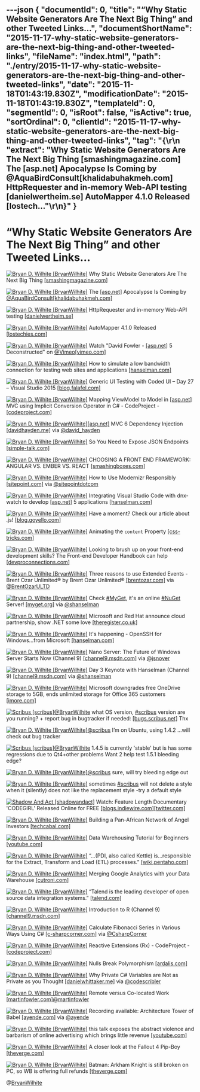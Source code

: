 ---json
{
  "documentId": 0,
  "title": "“Why Static Website Generators Are The Next Big Thing” and other Tweeted Links…",
  "documentShortName": "2015-11-17-why-static-website-generators-are-the-next-big-thing-and-other-tweeted-links",
  "fileName": "index.html",
  "path": "./entry/2015-11-17-why-static-website-generators-are-the-next-big-thing-and-other-tweeted-links",
  "date": "2015-11-18T01:43:19.830Z",
  "modificationDate": "2015-11-18T01:43:19.830Z",
  "templateId": 0,
  "segmentId": 0,
  "isRoot": false,
  "isActive": true,
  "sortOrdinal": 0,
  "clientId": "2015-11-17-why-static-website-generators-are-the-next-big-thing-and-other-tweeted-links",
  "tag": "{\r\n  \"extract\": \"Why Static Website Generators Are The Next Big Thing [smashingmagazine.com]  The [asp.net]  Apocalypse Is Coming by @AquaBirdConsult[khalidabuhakmeh.com]  HttpRequester and in-memory Web-API testing [danielwertheim.se]  AutoMapper 4.1.0 Released [lostech...\"\r\n}"
}
---

# “Why Static Website Generators Are The Next Big Thing” and other Tweeted Links…

[<img alt="Bryan D. Wilhite [BryanWilhite]" src="https://songhay.blob.core.windows.net/shared-social-twitter/BryanWilhite.jpeg">](http://t.co/UNdqV0Z1zz "Bryan D. Wilhite [BryanWilhite]") Why Static Website Generators Are The Next Big Thing [[smashingmagazine.com]](http://www.smashingmagazine.com/2015/11/modern-static-website-generators-next-big-thing/)

[<img alt="Bryan D. Wilhite [BryanWilhite]" src="https://songhay.blob.core.windows.net/shared-social-twitter/BryanWilhite.jpeg">](http://t.co/UNdqV0Z1zz "Bryan D. Wilhite [BryanWilhite]") The [[asp.net]](http://www.asp.net/) Apocalypse Is Coming by [@AquaBirdConsult](http://twitter.com/AquaBirdConsult)[[khalidabuhakmeh.com]](http://www.khalidabuhakmeh.com/the-asp-net-apocalypse-is-coming)

[<img alt="Bryan D. Wilhite [BryanWilhite]" src="https://songhay.blob.core.windows.net/shared-social-twitter/BryanWilhite.jpeg">](http://t.co/UNdqV0Z1zz "Bryan D. Wilhite [BryanWilhite]") HttpRequester and in-memory Web-API testing [[danielwertheim.se]](http://danielwertheim.se/2015/10/20/httprequester-and-in-memory-web-api-testing/)

[<img alt="Bryan D. Wilhite [BryanWilhite]" src="https://songhay.blob.core.windows.net/shared-social-twitter/BryanWilhite.jpeg">](http://t.co/UNdqV0Z1zz "Bryan D. Wilhite [BryanWilhite]") AutoMapper 4.1.0 Released [[lostechies.com]](https://lostechies.com/jimmybogard/2015/10/22/automapper-4-1-0-released/)

[<img alt="Bryan D. Wilhite [BryanWilhite]" src="https://songhay.blob.core.windows.net/shared-social-twitter/BryanWilhite.jpeg">](http://t.co/UNdqV0Z1zz "Bryan D. Wilhite [BryanWilhite]") Watch "David Fowler - [[asp.net]](http://www.asp.net/) 5 Deconstructed" on [@Vimeo](http://twitter.com/Vimeo)[[vimeo.com]](https://vimeo.com/142347212?ref=tw-share)

[<img alt="Bryan D. Wilhite [BryanWilhite]" src="https://songhay.blob.core.windows.net/shared-social-twitter/BryanWilhite.jpeg">](http://t.co/UNdqV0Z1zz "Bryan D. Wilhite [BryanWilhite]") How to simulate a low bandwidth connection for testing web sites and applications [[hanselman.com]](http://www.hanselman.com/blog/HowToSimulateALowBandwidthConnectionForTestingWebSitesAndApplications.aspx)

[<img alt="Bryan D. Wilhite [BryanWilhite]" src="https://songhay.blob.core.windows.net/shared-social-twitter/BryanWilhite.jpeg">](http://t.co/UNdqV0Z1zz "Bryan D. Wilhite [BryanWilhite]") Generic UI Testing with Coded UI – Day 27 – Visual Studio 2015 [[blog.falafel.com]](http://blog.falafel.com/generic-ui-testing-with-coded-ui-day-27-visual-studio-2015/)

[<img alt="Bryan D. Wilhite [BryanWilhite]" src="https://songhay.blob.core.windows.net/shared-social-twitter/BryanWilhite.jpeg">](http://t.co/UNdqV0Z1zz "Bryan D. Wilhite [BryanWilhite]") Mapping ViewModel to Model in [[asp.net]](http://www.asp.net/) MVC using Implicit Conversion Operator in C# - CodeProject - [[codeproject.com]](http://www.codeproject.com/Articles/1043977/Mapping-ViewModel-to-Model-in-ASP-NET-MVC-using-Im)

[<img alt="Bryan D. Wilhite [BryanWilhite]" src="https://songhay.blob.core.windows.net/shared-social-twitter/BryanWilhite.jpeg">](http://t.co/UNdqV0Z1zz "Bryan D. Wilhite [BryanWilhite]")[[asp.net]](http://www.asp.net/) MVC 6 Dependency Injection [[davidhayden.me]](http://www.davidhayden.me/blog/asp-net-mvc-6-dependency-injection) via [@david_hayden](http://twitter.com/david_hayden)

[<img alt="Bryan D. Wilhite [BryanWilhite]" src="https://songhay.blob.core.windows.net/shared-social-twitter/BryanWilhite.jpeg">](http://t.co/UNdqV0Z1zz "Bryan D. Wilhite [BryanWilhite]") So You Need to Expose JSON Endpoints [[simple-talk.com]](https://www.simple-talk.com/dotnet/asp.net/so-you-need-to-expose-json-endpoints/#.VjLFcYPoiHQ.twitter)

[<img alt="Bryan D. Wilhite [BryanWilhite]" src="https://songhay.blob.core.windows.net/shared-social-twitter/BryanWilhite.jpeg">](http://t.co/UNdqV0Z1zz "Bryan D. Wilhite [BryanWilhite]") CHOOSING A FRONT END FRAMEWORK: ANGULAR VS. EMBER VS. REACT [[smashingboxes.com]](http://smashingboxes.com/ideas/choosing-a-front-end-framework-angular-ember-react)

[<img alt="Bryan D. Wilhite [BryanWilhite]" src="https://songhay.blob.core.windows.net/shared-social-twitter/BryanWilhite.jpeg">](http://t.co/UNdqV0Z1zz "Bryan D. Wilhite [BryanWilhite]") How to Use Modernizr Responsibly [[sitepoint.com]](http://www.sitepoint.com/how-to-use-modernizr-responsibly/) via [@sitepointdotcom](http://twitter.com/sitepointdotcom)

[<img alt="Bryan D. Wilhite [BryanWilhite]" src="https://songhay.blob.core.windows.net/shared-social-twitter/BryanWilhite.jpeg">](http://t.co/UNdqV0Z1zz "Bryan D. Wilhite [BryanWilhite]") Integrating Visual Studio Code with dnx-watch to develop [[asp.net]](http://www.asp.net/) 5 applications [[hanselman.com]](http://www.hanselman.com/blog/IntegratingVisualStudioCodeWithDnxwatchToDevelopASPNET5Applications.aspx)

[<img alt="Bryan D. Wilhite [BryanWilhite]" src="https://songhay.blob.core.windows.net/shared-social-twitter/BryanWilhite.jpeg">](http://t.co/UNdqV0Z1zz "Bryan D. Wilhite [BryanWilhite]") Have a moment? Check our article about .js! [[blog.goyello.com]](http://blog.goyello.com/2015/10/23/have-a-moment-js/#.VjLFk49cPiM.twitter)

[<img alt="Bryan D. Wilhite [BryanWilhite]" src="https://songhay.blob.core.windows.net/shared-social-twitter/BryanWilhite.jpeg">](http://t.co/UNdqV0Z1zz "Bryan D. Wilhite [BryanWilhite]") Animating the `content` Property [[css-tricks.com]](https://css-tricks.com/animating-the-content-property/)

[<img alt="Bryan D. Wilhite [BryanWilhite]" src="https://songhay.blob.core.windows.net/shared-social-twitter/BryanWilhite.jpeg">](http://t.co/UNdqV0Z1zz "Bryan D. Wilhite [BryanWilhite]") Looking to brush up on your front-end development skills? The Front-end Developer Handbook can help [[devproconnections.com]](http://devproconnections.com/development/looking-brush-your-front-end-development-skills-front-end-developer-handbook-can-help)

[<img alt="Bryan D. Wilhite [BryanWilhite]" src="https://songhay.blob.core.windows.net/shared-social-twitter/BryanWilhite.jpeg">](http://t.co/UNdqV0Z1zz "Bryan D. Wilhite [BryanWilhite]") Three reasons to use Extended Events - Brent Ozar Unlimited® by Brent Ozar Unlimited® [[brentozar.com]](http://www.brentozar.com/archive/2015/01/three-reasons-use-extended-events/) via [@BrentOzarULTD](http://twitter.com/BrentOzarULTD)

[<img alt="Bryan D. Wilhite [BryanWilhite]" src="https://songhay.blob.core.windows.net/shared-social-twitter/BryanWilhite.jpeg">](http://t.co/UNdqV0Z1zz "Bryan D. Wilhite [BryanWilhite]") Check [#MyGet](http://search.twitter.com/search?q=%23MyGet), it's an online [#NuGet](http://search.twitter.com/search?q=%23NuGet) Server! [[myget.org]](http://www.myget.org/) via [@shanselman](http://twitter.com/shanselman)

[<img alt="Bryan D. Wilhite [BryanWilhite]" src="https://songhay.blob.core.windows.net/shared-social-twitter/BryanWilhite.jpeg">](http://t.co/UNdqV0Z1zz "Bryan D. Wilhite [BryanWilhite]") Microsoft and Red Hat announce cloud partnership, show .NET some love [[theregister.co.uk]](http://www.theregister.co.uk/2015/11/04/microsoft_and_red_hat_announce_cloud_partnership/)

[<img alt="Bryan D. Wilhite [BryanWilhite]" src="https://songhay.blob.core.windows.net/shared-social-twitter/BryanWilhite.jpeg">](http://t.co/UNdqV0Z1zz "Bryan D. Wilhite [BryanWilhite]") It's happening - OpenSSH for Windows...from Microsoft [[hanselman.com]](http://www.hanselman.com/blog/ItsHappeningOpenSSHForWindowsfromMicrosoft.aspx)

[<img alt="Bryan D. Wilhite [BryanWilhite]" src="https://songhay.blob.core.windows.net/shared-social-twitter/BryanWilhite.jpeg">](http://t.co/UNdqV0Z1zz "Bryan D. Wilhite [BryanWilhite]") Nano Server: The Future of Windows Server Starts Now (Channel 9) [[channel9.msdn.com]](https://channel9.msdn.com/Events/DEVintersection/DEVintersection-2015/Nano-Server-The-Future-of-Windows-Server-Starts-Now) via [@jsnover](http://twitter.com/jsnover)

[<img alt="Bryan D. Wilhite [BryanWilhite]" src="https://songhay.blob.core.windows.net/shared-social-twitter/BryanWilhite.jpeg">](http://t.co/UNdqV0Z1zz "Bryan D. Wilhite [BryanWilhite]") Day 3 Keynote with Hanselman (Channel 9) [[channel9.msdn.com]](https://channel9.msdn.com/Events/DEVintersection/DEVintersection-2015/Day-3-Keynote) via [@shanselman](http://twitter.com/shanselman)

[<img alt="Bryan D. Wilhite [BryanWilhite]" src="https://songhay.blob.core.windows.net/shared-social-twitter/BryanWilhite.jpeg">](http://t.co/UNdqV0Z1zz "Bryan D. Wilhite [BryanWilhite]") Microsoft downgrades free OneDrive storage to 5GB, ends unlimited storage for Office 365 customers [[imore.com]](http://www.imore.com/microsoft-downgrades-free-onedrive-storage-5gb-ends-unlimited-storage-office-365-customers)

[<img alt="Scribus [scribus]" src="https://songhay.blob.core.windows.net/shared-social-twitter/scribus.png">](http://t.co/rdl0opGxIB "Scribus [scribus]")[@BryanWilhite](http://twitter.com/BryanWilhite) what OS version, [#scribus](http://search.twitter.com/search?q=%23scribus) version are you running? + report bug in bugtracker if needed: [[bugs.scribus.net]](http://bugs.scribus.net/view_all_bug_page.php) Thx

[<img alt="Bryan D. Wilhite [BryanWilhite]" src="https://songhay.blob.core.windows.net/shared-social-twitter/BryanWilhite.jpeg">](http://t.co/UNdqV0Z1zz "Bryan D. Wilhite [BryanWilhite]")[@scribus](http://twitter.com/scribus) I’m on Ubuntu, using 1.4.2 ...will check out bug tracker

[<img alt="Scribus [scribus]" src="https://songhay.blob.core.windows.net/shared-social-twitter/scribus.png">](http://t.co/rdl0opGxIB "Scribus [scribus]")[@BryanWilhite](http://twitter.com/BryanWilhite) 1.4.5 is currently 'stable' but is has some regressions due to Qt4+other problems Want 2 help test 1.5.1 bleeding edge?

[<img alt="Bryan D. Wilhite [BryanWilhite]" src="https://songhay.blob.core.windows.net/shared-social-twitter/BryanWilhite.jpeg">](http://t.co/UNdqV0Z1zz "Bryan D. Wilhite [BryanWilhite]")[@scribus](http://twitter.com/scribus) sure, will try bleeding edge out

[<img alt="Bryan D. Wilhite [BryanWilhite]" src="https://songhay.blob.core.windows.net/shared-social-twitter/BryanWilhite.jpeg">](http://t.co/UNdqV0Z1zz "Bryan D. Wilhite [BryanWilhite]") sometimes [#scribus](http://search.twitter.com/search?q=%23scribus) will not delete a style when it (silently) does not like the replacement style -try a default style

[<img alt="Shadow And Act [shadowandact]" src="https://songhay.blob.core.windows.net/shared-social-twitter/shadowandact.gif">](http://t.co/d6QqHsa1eC "Shadow And Act [shadowandact]") Watch: Feature Length Documentary 'CODEGIRL' Released Online for FREE [[blogs.indiewire.com]](http://blogs.indiewire.com/shadowandact/watch-feature-length-documentary-codegirl-released-online-for-free-20151104)[[twitter.com]](https://twitter.com/shadowandact/status/662000205324226560/photo/1)

[<img alt="Bryan D. Wilhite [BryanWilhite]" src="https://songhay.blob.core.windows.net/shared-social-twitter/BryanWilhite.jpeg">](http://t.co/UNdqV0Z1zz "Bryan D. Wilhite [BryanWilhite]") Building a Pan-African Network of Angel Investors [[techcabal.com]](http://techcabal.com/2015/10/29/building-a-pan-african-network-of-angel-investors/)

[<img alt="Bryan D. Wilhite [BryanWilhite]" src="https://songhay.blob.core.windows.net/shared-social-twitter/BryanWilhite.jpeg">](http://t.co/UNdqV0Z1zz "Bryan D. Wilhite [BryanWilhite]") Data Warehousing Tutorial for Beginners [[youtube.com]](https://www.youtube.com/watch?v=74_sxp09Vz0&list=PL9ooVrP1hQOEDSc5QEbI8WYVV_EbWKJwX)

[<img alt="Bryan D. Wilhite [BryanWilhite]" src="https://songhay.blob.core.windows.net/shared-social-twitter/BryanWilhite.jpeg">](http://t.co/UNdqV0Z1zz "Bryan D. Wilhite [BryanWilhite]") “…(PDI, also called Kettle) is…responsible for the Extract, Transform and Load (ETL) processes.” [[wiki.pentaho.com]](http://wiki.pentaho.com/display/EAI/Pentaho+Data+Integration+(Kettle)+Tutorial)

[<img alt="Bryan D. Wilhite [BryanWilhite]" src="https://songhay.blob.core.windows.net/shared-social-twitter/BryanWilhite.jpeg">](http://t.co/UNdqV0Z1zz "Bryan D. Wilhite [BryanWilhite]") Merging Google Analytics with your Data Warehouse [[cutroni.com]](http://cutroni.com/blog/2011/05/05/merging-google-analytics-with-your-data-warehouse/)

[<img alt="Bryan D. Wilhite [BryanWilhite]" src="https://songhay.blob.core.windows.net/shared-social-twitter/BryanWilhite.jpeg">](http://t.co/UNdqV0Z1zz "Bryan D. Wilhite [BryanWilhite]") “Talend is the leading developer of open source data integration systems.” [[talend.com]](https://www.talend.com/resource/etl.html)

[<img alt="Bryan D. Wilhite [BryanWilhite]" src="https://songhay.blob.core.windows.net/shared-social-twitter/BryanWilhite.jpeg">](http://t.co/UNdqV0Z1zz "Bryan D. Wilhite [BryanWilhite]") Introduction to R (Channel 9) [[channel9.msdn.com]](https://channel9.msdn.com/Events/DEVintersection/DEVintersection-2015/Introduction-to-R)

[<img alt="Bryan D. Wilhite [BryanWilhite]" src="https://songhay.blob.core.windows.net/shared-social-twitter/BryanWilhite.jpeg">](http://t.co/UNdqV0Z1zz "Bryan D. Wilhite [BryanWilhite]") Calculate Fibonacci Series in Various Ways Using C# [[c-sharpcorner.com]](http://www.c-sharpcorner.com/UploadFile/19b1bd/calculate-fibonacci-series-in-various-ways-using-C-Sharp/) via [@CsharpCorner](http://twitter.com/CsharpCorner)

[<img alt="Bryan D. Wilhite [BryanWilhite]" src="https://songhay.blob.core.windows.net/shared-social-twitter/BryanWilhite.jpeg">](http://t.co/UNdqV0Z1zz "Bryan D. Wilhite [BryanWilhite]") Reactive Extensions (Rx) - CodeProject - [[codeproject.com]](http://www.codeproject.com/Articles/878014/Reactive-Extensions-Rx)

[<img alt="Bryan D. Wilhite [BryanWilhite]" src="https://songhay.blob.core.windows.net/shared-social-twitter/BryanWilhite.jpeg">](http://t.co/UNdqV0Z1zz "Bryan D. Wilhite [BryanWilhite]") Nulls Break Polymorphism [[ardalis.com]](http://ardalis.com/nulls-break-polymorphism)

[<img alt="Bryan D. Wilhite [BryanWilhite]" src="https://songhay.blob.core.windows.net/shared-social-twitter/BryanWilhite.jpeg">](http://t.co/UNdqV0Z1zz "Bryan D. Wilhite [BryanWilhite]") Why Private C# Variables are Not as Private as you Thought [[danielwhittaker.me]](http://danielwhittaker.me/2015/10/28/why-private-c-variables-are-not-as-private-as-you-thought/) via [@codescribler](http://twitter.com/codescribler)

[<img alt="Bryan D. Wilhite [BryanWilhite]" src="https://songhay.blob.core.windows.net/shared-social-twitter/BryanWilhite.jpeg">](http://t.co/UNdqV0Z1zz "Bryan D. Wilhite [BryanWilhite]") Remote versus Co-located Work [[martinfowler.com]](http://martinfowler.com/articles/remote-or-co-located.html)[@martinfowler](http://twitter.com/martinfowler)

[<img alt="Bryan D. Wilhite [BryanWilhite]" src="https://songhay.blob.core.windows.net/shared-social-twitter/BryanWilhite.jpeg">](http://t.co/UNdqV0Z1zz "Bryan D. Wilhite [BryanWilhite]") Recording available: Architecture Tower of Babel [[ayende.com]](http://ayende.com:80/blog/172162/recording-available-architecture-tower-of-babel) via [@ayende](http://twitter.com/ayende)

[<img alt="Bryan D. Wilhite [BryanWilhite]" src="https://songhay.blob.core.windows.net/shared-social-twitter/BryanWilhite.jpeg">](http://t.co/UNdqV0Z1zz "Bryan D. Wilhite [BryanWilhite]") this talk exposes the abstract violence and barbarism of online advertising which brings little revenue [[youtube.com]](https://www.youtube.com/watch?v=hEyUe4q_pOk)

[<img alt="Bryan D. Wilhite [BryanWilhite]" src="https://songhay.blob.core.windows.net/shared-social-twitter/BryanWilhite.jpeg">](http://t.co/UNdqV0Z1zz "Bryan D. Wilhite [BryanWilhite]") A closer look at the Fallout 4 Pip-Boy [[theverge.com]](http://www.theverge.com/2015/11/2/9655846/fallout-4-pip-boy-photo-gallery)

[<img alt="Bryan D. Wilhite [BryanWilhite]" src="https://songhay.blob.core.windows.net/shared-social-twitter/BryanWilhite.jpeg">](http://t.co/UNdqV0Z1zz "Bryan D. Wilhite [BryanWilhite]") Batman: Arkham Knight is still broken on PC, so WB is offering full refunds [[theverge.com]](http://www.theverge.com/2015/11/2/9657734/batman-arkham-knight-pc-broken-refunds)

@[BryanWilhite](https://twitter.com/BryanWilhite)
